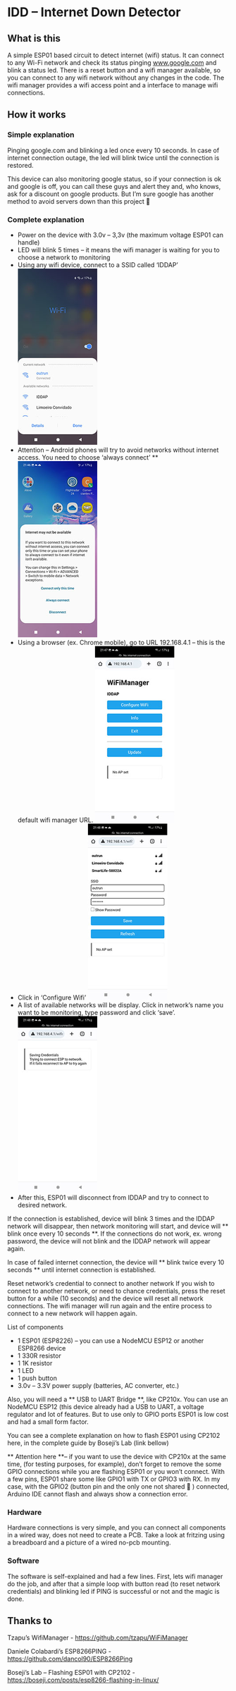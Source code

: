 # IDD – Internet Down Detector

## What is this 
A simple ESP01 based circuit to detect internet (wifi) status. It can connect to any Wi-Fi network and check its status pinging www.google.com and blink a status led.
There is a reset button and a wifi manager available, so you can connect to any wifi network without any changes in the code. The wifi manager provides a wifi access point and a interface to manage wifi connections.

## How it works

### Simple explanation
Pinging google.com and blinking a led once every 10 seconds. In case of internet connection outage, the led will blink twice until the connection is restored.

This device can also monitoring google status, so if your connection is ok and google is off, you can call these guys and alert they and, who knows, ask for a discount on google products. But I’m sure google has another method to avoid servers down than this project 

### Complete explanation
- Power on the device with 3.0v – 3,3v (the maximum voltage ESP01 can handle) 
- LED will blink 5 times – it means the wifi manager is waiting for you to choose a network to monitoring
- Using any wifi device, connect to a SSID called ‘IDDAP’
![image1](/images/tela1p.jpg)
- Attention – Android phones will try to avoid networks without internet access. You need to choose ‘always connect’  **
![image2](/images/tela2p.jpg)
- Using a browser (ex. Chrome mobile), go to URL 192.168.4.1 – this is the default wifi manager URL. 
![image3](/images/tela3p.jpg)
- Click in ‘Configure Wifi’
![image4](/images/tela4p.jpg)
- A list of available networks will be display. Click in network’s name you want to be monitoring, type password and click ‘save’.
![image5](/images/tela5p.jpg)
- After this, ESP01 will disconnect from IDDAP and try to connect to desired network. 

If the connection is established, device will blink 3 times and the IDDAP network will disappear, then network monitoring will start, and device will ** blink once every 10 seconds **. If the connections do not work, ex. wrong password, the device will not blink and the IDDAP network will appear again. 

In case of failed internet connection, the device will ** blink twice every 10 seconds ** until internet connection is established.

Reset network’s credential to connect to another network
If you wish to connect to another network, or need to chance credentials, press the reset button for a while (10 seconds) and the device will reset all network connections. The wifi manager will run again and the entire process to connect to a new network will happen again.

List of components
- 1 ESP01 (ESP8226) – you can use a NodeMCU ESP12 or another ESP8266 device
- 1 330R resistor
- 1 1K resistor
- 1 LED
- 1 push button
- 3.0v – 3.3V power supply (batteries, AC converter, etc.)

Also, you will need a ** USB to UART Bridge **, like CP210x. You can use an NodeMCU ESP12 (this device already had a USB to UART, a voltage regulator and lot of features. But to use only to GPIO ports ESP01 is low cost and had a small form factor.

You can see a complete explanation on how to flash ESP01 using CP2102 here, in the complete guide by Boseji’s Lab (link bellow)

** Attention here  **– if you want to use the device with CP210x at the same time, (for testing purposes, for example), don’t  forget to remove the some GPIO connections while you are flashing ESP01 or you won’t connect. With a few pins, ESP01 share some like GPIO1 with TX or GPIO3 with RX. In my case, with the GPIO2 (button pin and the only one not shared  ) connected, Arduino IDE cannot flash and always show a connection error. 

### Hardware
Hardware connections is very simple, and you can connect all components in a wired way, does not need to create a PCB. Take a look at fritzing using a breadboard and a picture of a wired no-pcb mounting.

### Software
The software is self-explained and had a few lines. First, lets wifi manager do the job, and after that a simple loop with button read (to reset network credentials) and blinking led if PING is successful or not and the magic is done.

## Thanks to 
Tzapu’s WifiManager - https://github.com/tzapu/WiFiManager

Daniele Colabardi’s ESP8266PING - https://github.com/dancol90/ESP8266Ping

Boseji’s Lab – Flashing ESP01 with CP2102 - https://boseji.com/posts/esp8266-flashing-in-linux/


